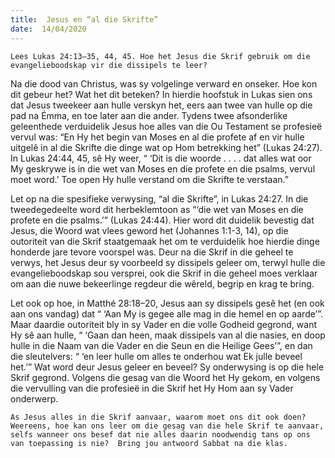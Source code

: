 ```yaml
---
title:  Jesus en “al die Skrifte”
date:  14/04/2020
---
```


`Lees Lukas 24:13–35, 44, 45. Hoe het Jesus die Skrif gebruik om die evangelieboodskap vir die dissipels te leer?`

Na die dood van Christus, was sy volgelinge verward en onseker.  Hoe kon dit gebeur het? Wat het dit beteken?  In hierdie hoofstuk in Lukas sien ons dat Jesus tweekeer aan hulle verskyn het, eers aan twee van hulle op die pad na Émma, en toe later aan die ander. Tydens twee afsonderlike geleenthede verduidelik Jesus hoe alles van die Ou Testament se profesieë vervul was: “En Hy het begin van Moses en al die profete af en vir hulle uitgelê in al die Skrifte die dinge wat op Hom betrekking het” (Lukas 24:27). In Lukas 24:44, 45, sê Hy weer, “ ‘Dit is die woorde  . . . . dat alles wat oor My geskrywe is in die wet van Moses en die profete en die psalms, vervul moet word.’ Toe open Hy hulle verstand om die Skrifte te verstaan.”

Let op na die spesifieke verwysing, “al die Skrifte”, in Lukas 24:27. In die tweedegedeelte word dit herbeklemtoon as “‘die wet van Moses en die profete en die psalms.’” (Lukas 24:44). Hier word dit duidelik bevestig dat Jesus, die Woord wat vlees geword het (Johannes 1:1-3, 14), op die outoriteit van die Skrif staatgemaak het om te verduidelik hoe hierdie dinge honderde jare tevore voorspel was. Deur na die Skrif in die geheel te verwys, het Jesus deur sy voorbeeld sy dissipels geleer om, terwyl hulle die evangelieboodskap sou versprei, ook die Skrif in die geheel moes verklaar om aan die nuwe bekeerlinge regdeur die wêreld, begrip en krag te bring.

Let ook op hoe, in Matthé 28:18–20, Jesus aan sy dissipels gesê het (en ook aan ons vandag) dat “ ‘Aan My is gegee alle mag in die hemel en op aarde’”.  Maar daardie outoriteit bly in sy Vader en die volle Godheid gegrond, want Hy sê aan hulle, “ ‘Gaan dan heen, maak dissipels van al die nasies, en doop hulle in die Naam van die Vader en die Seun en die Heilige Gees’”, en dan die sleutelvers:  “ ‘en leer hulle om alles te onderhou wat Ek julle beveel het.’” Wat word deur Jesus geleer en beveel? Sy onderwysing is op die hele Skrif gegrond. Volgens die gesag van die Woord het Hy gekom, en volgens die vervulling van die profesieë in die Skrif het Hy Hom aan sy Vader onderwerp.

`As Jesus alles in die Skrif aanvaar, waarom moet ons dit ook doen?  Weereens, hoe kan ons leer om die gesag van die hele Skrif te aanvaar, selfs wanneer ons besef dat nie alles daarin noodwendig tans op ons van toepassing is nie?  Bring jou antwoord Sabbat na die klas.`